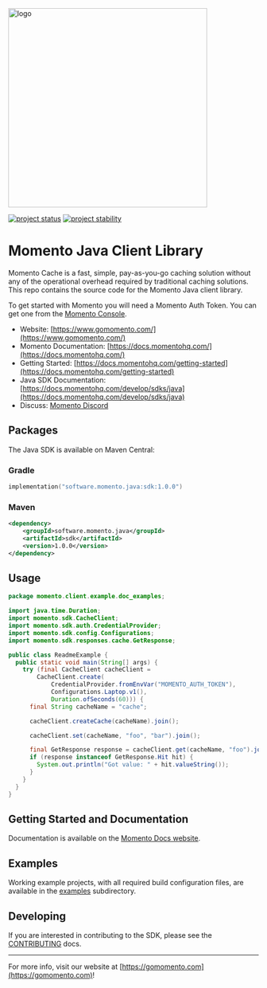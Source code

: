 <head>
  <meta name="Momento Java Client Library Documentation" content="Java client software development kit for Momento Cache">
</head>
<img src="https://docs.momentohq.com/img/logo.svg" alt="logo" width="400"/>

[![project status](https://momentohq.github.io/standards-and-practices/badges/project-status-official.svg)](https://github.com/momentohq/standards-and-practices/blob/main/docs/momento-on-github.md)
[![project stability](https://momentohq.github.io/standards-and-practices/badges/project-stability-stable.svg)](https://github.com/momentohq/standards-and-practices/blob/main/docs/momento-on-github.md)

# Momento Java Client Library

Momento Cache is a fast, simple, pay-as-you-go caching solution without any of the operational overhead
required by traditional caching solutions.  This repo contains the source code for the Momento Java client library.

To get started with Momento you will need a Momento Auth Token. You can get one from the [Momento Console](https://console.gomomento.com).

* Website: [https://www.gomomento.com/](https://www.gomomento.com/)
* Momento Documentation: [https://docs.momentohq.com/](https://docs.momentohq.com/)
* Getting Started: [https://docs.momentohq.com/getting-started](https://docs.momentohq.com/getting-started)
* Java SDK Documentation: [https://docs.momentohq.com/develop/sdks/java](https://docs.momentohq.com/develop/sdks/java)
* Discuss: [Momento Discord](https://discord.gg/3HkAKjUZGq)

## Packages

The Java SDK is available on Maven Central:

### Gradle

```kotlin
implementation("software.momento.java:sdk:1.0.0")
```

### Maven

```xml
<dependency>
    <groupId>software.momento.java</groupId>
    <artifactId>sdk</artifactId>
    <version>1.0.0</version>
</dependency>
```

## Usage

```java
package momento.client.example.doc_examples;

import java.time.Duration;
import momento.sdk.CacheClient;
import momento.sdk.auth.CredentialProvider;
import momento.sdk.config.Configurations;
import momento.sdk.responses.cache.GetResponse;

public class ReadmeExample {
  public static void main(String[] args) {
    try (final CacheClient cacheClient =
        CacheClient.create(
            CredentialProvider.fromEnvVar("MOMENTO_AUTH_TOKEN"),
            Configurations.Laptop.v1(),
            Duration.ofSeconds(60))) {
      final String cacheName = "cache";

      cacheClient.createCache(cacheName).join();

      cacheClient.set(cacheName, "foo", "bar").join();

      final GetResponse response = cacheClient.get(cacheName, "foo").join();
      if (response instanceof GetResponse.Hit hit) {
        System.out.println("Got value: " + hit.valueString());
      }
    }
  }
}

```

## Getting Started and Documentation

Documentation is available on the [Momento Docs website](https://docs.momentohq.com).

## Examples

Working example projects, with all required build configuration files, are available in the [examples](./examples) subdirectory.

## Developing

If you are interested in contributing to the SDK, please see the [CONTRIBUTING](./CONTRIBUTING.md) docs.

----------------------------------------------------------------------------------------
For more info, visit our website at [https://gomomento.com](https://gomomento.com)!
